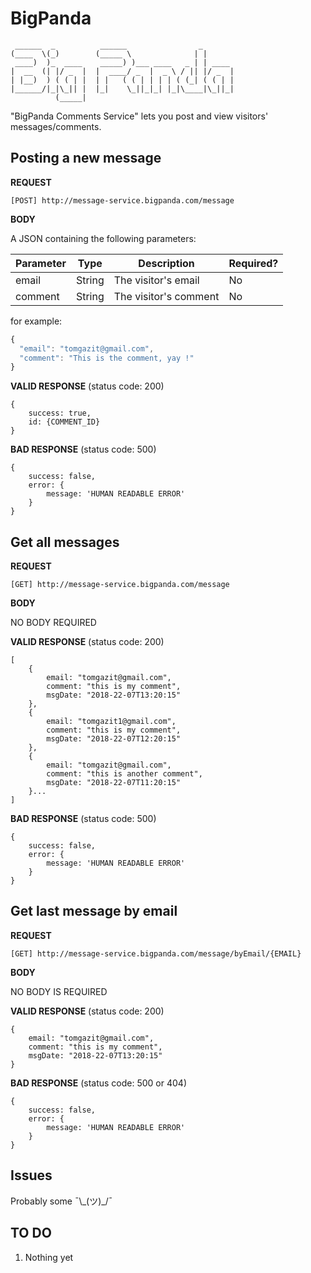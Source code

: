 # BigPanda

```console
 ______  _          ______                _       
(____  \(_)        (_____ \              | |      
 ____)  )_  ____    _____) )___ ____   _ | | ____ 
|  __  (| |/ _  |  |  ____/ _  |  _ \ / || |/ _  |
| |__)  ) ( ( | |  | |   ( ( | | | | ( (_| ( ( | |
|______/|_|\_|| |  |_|    \_||_|_| |_|\____|\_||_|
          (_____|                                 

```

"BigPanda Comments Service" lets you post and view visitors' messages/comments.

## Posting a new message



**REQUEST**

```console
[POST] http://message-service.bigpanda.com/message
```

**BODY**

A JSON containing the following parameters:

| Parameter  			| Type | Description | Required? |
| ------------- 		| ---	| ------------- | ------------- |
| email  				|	String	| The visitor's email  | No |
| comment  				|	String	| The visitor's comment  | No |

for example:

```javascript
{
  "email": "tomgazit@gmail.com",
  "comment": "This is the comment, yay !"
}
```


**VALID RESPONSE** (status code: 200)

```console
{
	success: true,
	id: {COMMENT_ID}
}
```


**BAD RESPONSE** (status code: 500)

```console
{
	success: false,
	error: {
		message: 'HUMAN READABLE ERROR'
	}
}
```

## Get all messages



**REQUEST**

```console
[GET] http://message-service.bigpanda.com/message
```

**BODY**

NO BODY REQUIRED

**VALID RESPONSE** (status code: 200)

```console
[
	{
		email: "tomgazit@gmail.com",
		comment: "this is my comment",
		msgDate: "2018-22-07T13:20:15"
	},
	{
		email: "tomgazit1@gmail.com",
		comment: "this is my comment",
		msgDate: "2018-22-07T12:20:15"
	},
	{
		email: "tomgazit@gmail.com",
		comment: "this is another comment",
		msgDate: "2018-22-07T11:20:15"
	}...
]
```


**BAD RESPONSE** (status code: 500)

```console
{
	success: false,
	error: {
		message: 'HUMAN READABLE ERROR'
	}
}
```

## Get last message by email

**REQUEST**

```console
[GET] http://message-service.bigpanda.com/message/byEmail/{EMAIL}
```

**BODY**

NO BODY IS REQUIRED

**VALID RESPONSE** (status code: 200)

```console
{
	email: "tomgazit@gmail.com",
	comment: "this is my comment",
	msgDate: "2018-22-07T13:20:15"
}
```


**BAD RESPONSE** (status code: 500 or 404)

```console
{
	success: false,
	error: {
		message: 'HUMAN READABLE ERROR'
	}
}
```

## Issues

Probably some ¯\\\_(ツ)_/¯ 

## TO DO

1. Nothing yet